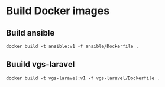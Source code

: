 # Build Docker images
## Build ansible
	docker build -t ansible:v1 -f ansible/Dockerfile .

## Buuild vgs-laravel
	docker build -t vgs-laravel:v1 -f vgs-laravel/Dockerfile .
